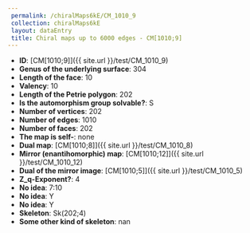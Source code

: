 ```yaml
--- 
 permalink: /chiralMaps6kE/CM_1010_9 
 collection: chiralMaps6kE
 layout: dataEntry
 title: Chiral maps up to 6000 edges - CM[1010;9]
---
```


- **ID**: [CM[1010;9]]({{ site.url }}/test/CM_1010_9)
- **Genus of the underlying surface**: 304
- **Length of the face**: 10
- **Valency**: 10
- **Length of the Petrie polygon**: 202
- **Is the automorphism group solvable?**: S
- **Number of vertices**: 202
- **Number of edges**: 1010
- **Number of faces**: 202
- **The map is self-**: none
- **Dual map**: [CM[1010;8]]({{ site.url }}/test/CM_1010_8)
- **Mirror (enantihomorphic) map**: [CM[1010;12]]({{ site.url }}/test/CM_1010_12)
- **Dual of the mirror image**: [CM[1010;5]]({{ site.url }}/test/CM_1010_5)
- **Z_q-Exponent?**: 4
- **No idea**:  7:10
- **No idea**: Y
- **No idea**: Y
- **Skeleton**: Sk(202;4)
- **Some other kind of skeleton**: nan
